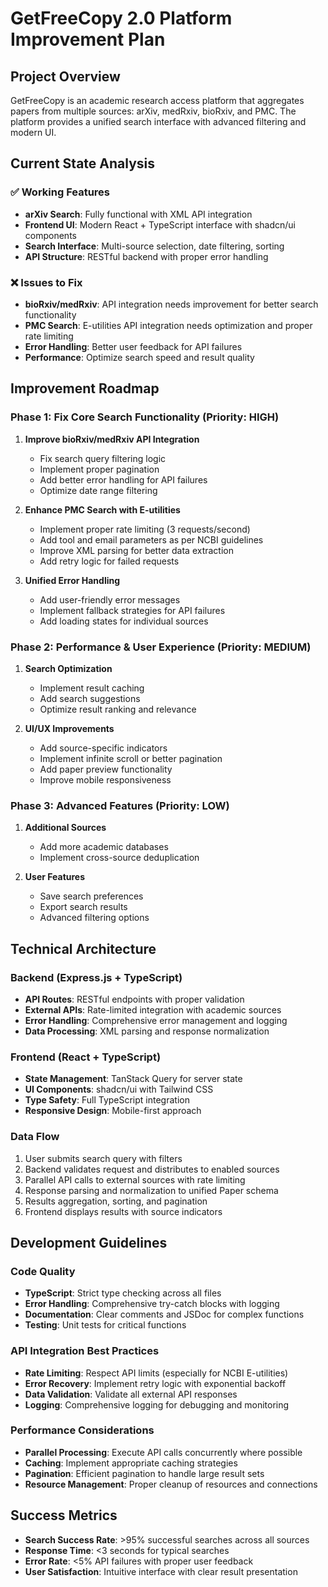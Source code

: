 # GetFreeCopy 2.0 Platform Improvement Plan

## Project Overview
GetFreeCopy is an academic research access platform that aggregates papers from multiple sources: arXiv, medRxiv, bioRxiv, and PMC. The platform provides a unified search interface with advanced filtering and modern UI.

## Current State Analysis

### ✅ Working Features
- **arXiv Search**: Fully functional with XML API integration
- **Frontend UI**: Modern React + TypeScript interface with shadcn/ui components
- **Search Interface**: Multi-source selection, date filtering, sorting
- **API Structure**: RESTful backend with proper error handling

### ❌ Issues to Fix
- **bioRxiv/medRxiv**: API integration needs improvement for better search functionality
- **PMC Search**: E-utilities API integration needs optimization and proper rate limiting
- **Error Handling**: Better user feedback for API failures
- **Performance**: Optimize search speed and result quality

## Improvement Roadmap

### Phase 1: Fix Core Search Functionality (Priority: HIGH)
1. **Improve bioRxiv/medRxiv API Integration**
   - Fix search query filtering logic
   - Implement proper pagination
   - Add better error handling for API failures
   - Optimize date range filtering

2. **Enhance PMC Search with E-utilities**
   - Implement proper rate limiting (3 requests/second)
   - Add tool and email parameters as per NCBI guidelines
   - Improve XML parsing for better data extraction
   - Add retry logic for failed requests

3. **Unified Error Handling**
   - Add user-friendly error messages
   - Implement fallback strategies for API failures
   - Add loading states for individual sources

### Phase 2: Performance & User Experience (Priority: MEDIUM)
1. **Search Optimization**
   - Implement result caching
   - Add search suggestions
   - Optimize result ranking and relevance

2. **UI/UX Improvements**
   - Add source-specific indicators
   - Implement infinite scroll or better pagination
   - Add paper preview functionality
   - Improve mobile responsiveness

### Phase 3: Advanced Features (Priority: LOW)
1. **Additional Sources**
   - Add more academic databases
   - Implement cross-source deduplication

2. **User Features**
   - Save search preferences
   - Export search results
   - Advanced filtering options

## Technical Architecture

### Backend (Express.js + TypeScript)
- **API Routes**: RESTful endpoints with proper validation
- **External APIs**: Rate-limited integration with academic sources
- **Error Handling**: Comprehensive error management and logging
- **Data Processing**: XML parsing and response normalization

### Frontend (React + TypeScript)
- **State Management**: TanStack Query for server state
- **UI Components**: shadcn/ui with Tailwind CSS
- **Type Safety**: Full TypeScript integration
- **Responsive Design**: Mobile-first approach

### Data Flow
1. User submits search query with filters
2. Backend validates request and distributes to enabled sources
3. Parallel API calls to external sources with rate limiting
4. Response parsing and normalization to unified Paper schema
5. Results aggregation, sorting, and pagination
6. Frontend displays results with source indicators

## Development Guidelines

### Code Quality
- **TypeScript**: Strict type checking across all files
- **Error Handling**: Comprehensive try-catch blocks with logging
- **Documentation**: Clear comments and JSDoc for complex functions
- **Testing**: Unit tests for critical functions

### API Integration Best Practices
- **Rate Limiting**: Respect API limits (especially for NCBI E-utilities)
- **Error Recovery**: Implement retry logic with exponential backoff
- **Data Validation**: Validate all external API responses
- **Logging**: Comprehensive logging for debugging and monitoring

### Performance Considerations
- **Parallel Processing**: Execute API calls concurrently where possible
- **Caching**: Implement appropriate caching strategies
- **Pagination**: Efficient pagination to handle large result sets
- **Resource Management**: Proper cleanup of resources and connections

## Success Metrics
- **Search Success Rate**: >95% successful searches across all sources
- **Response Time**: <3 seconds for typical searches
- **Error Rate**: <5% API failures with proper user feedback
- **User Satisfaction**: Intuitive interface with clear result presentation
